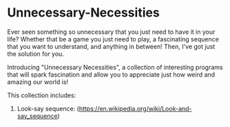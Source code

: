 # Unnecessary-Necessities

Ever seen something so unnecessary that you just need to have it in your life? Whether that be a game you just need to play, a fascinating sequence that you want to understand, and anything in between! Then, I've got just the solution for you.

Introducing "Unnecessary Necessities", a collection of interesting programs that will spark fascination and allow you to appreciate just how weird and amazing our world is! 

This collection includes:

1. Look-say sequence: (https://en.wikipedia.org/wiki/Look-and-say_sequence)
